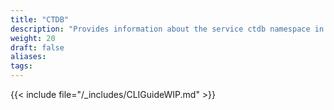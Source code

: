 ```yaml
---
title: "CTDB"
description: "Provides information about the service ctdb namespace in the TrueNAS CLI. Includes command syntax and common commands."
weight: 20
draft: false
aliases:
tags: 
---
```




{{< include file="/_includes/CLIGuideWIP.md" >}}

